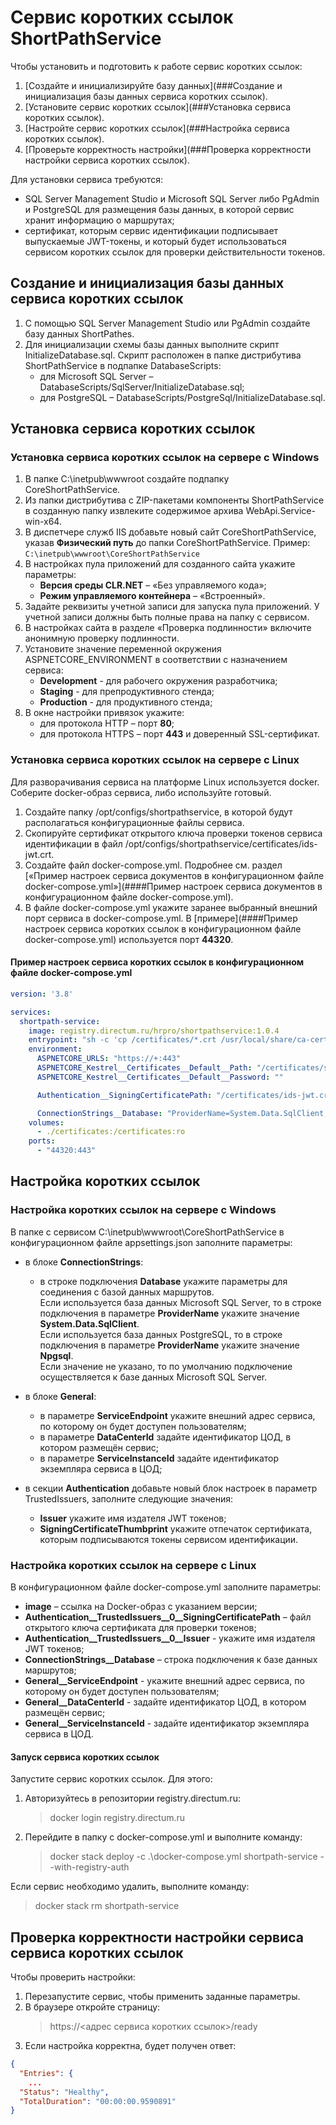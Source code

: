 # Сервис коротких ссылок ShortPathService

Чтобы установить и подготовить к работе сервис коротких ссылок:

1. [Создайте и инициализируйте базу данных](###Создание и инициализация базы данных сервиса коротких ссылок).
1. [Установите сервис коротких ссылок](###Установка сервиса коротких ссылок).
1. [Настройте сервис коротких ссылок](###Настройка сервиса коротких ссылок).
1. [Проверьте корректность настройки](###Проверка корректности настройки сервиса коротких ссылок).

Для установки сервиса требуются:

* SQL Server Management Studio и Microsoft SQL Server либо PgAdmin и PostgreSQL для размещения базы данных, в которой сервис хранит информацию о маршрутах;
* сертификат, которым сервис идентификации подписывает выпускаемые JWT-токены, и который будет использоваться сервисом коротких ссылок для проверки действительности токенов.

## Создание и инициализация базы данных сервиса коротких ссылок

1. С помощью SQL Server Management Studio или PgAdmin создайте базу данных ShortPathes.
1. Для инициализации схемы базы данных выполните скрипт InitializeDatabase.sql. Скрипт расположен в папке дистрибутива ShortPathService в подпапке DatabaseScripts:
   * для Microsoft SQL Server – DatabaseScripts/SqlServer/InitializeDatabase.sql;       
   * для PostgreSQL – DatabaseScripts/PostgreSql/InitializeDatabase.sql.

## Установка сервиса коротких ссылок

### Установка сервиса коротких ссылок на сервере с Windows

1. В папке C:\inetpub\wwwroot создайте подпапку CoreShortPathService.
1. Из папки дистрибутива с ZIP-пакетами компоненты ShortPathService в созданную папку извлеките содержимое архива WebApi.Service-win-x64.   
1. В диспетчере служб IIS добавьте новый сайт CoreShortPathService, указав **Физический путь** до папки CoreShortPathService. Пример:  
   `C:\inetpub\wwwroot\CoreShortPathService`
1. В настройках пула приложений для созданного сайта укажите параметры:
   * **Версия среды CLR.NET** – «Без управляемого кода»;
   * **Режим управляемого контейнера** – «Встроенный».
1. Задайте реквизиты учетной записи для запуска пула приложений. У учетной записи должны быть полные права на папку с сервисом.
1. В настройках сайта в разделе «Проверка подлинности» включите анонимную проверку подлинности.
1. Установите значение переменной окружения ASPNETCORE_ENVIRONMENT в соответствии с назначением сервиса:
   * **Development** - для рабочего окружения разработчика;
   * **Staging** - для препродуктивного стенда;
   * **Production** - для продуктивного стенда;
1. В окне настройки привязок укажите:
   * для протокола HTTP – порт **80**;
   * для протокола HTTPS – порт **443** и доверенный SSL-сертификат.


### Установка сервиса коротких ссылок на сервере с Linux

Для разворачивания сервиса на платформе Linux используется docker. Соберите docker-образ сервиса, либо используйте готовый.

1. Создайте папку /opt/configs/shortpathservice, в которой будут располагаться конфигурационные файлы сервиса.
1. Скопируйте сертификат открытого ключа проверки токенов сервиса идентификации в файл /opt/configs/shortpathservice/certificates/ids-jwt.crt.
1. Создайте файл docker-compose.yml. Подробнее см. раздел [«Пример настроек сервиса документов в конфигурационном файле docker-compose.yml»](####Пример настроек сервиса документов в конфигурационном файле docker-compose.yml).
1. В файле docker-compose.yml укажите заранее выбранный внешний порт сервиса в docker-compose.yml. В [примере](####Пример настроек сервиса коротких ссылок в конфигурационном файле docker-compose.yml) используется порт **44320**.


#### Пример настроек сервиса коротких ссылок в конфигурационном файле docker-compose.yml

```yaml
version: '3.8'

services:
  shortpath-service:
    image: registry.directum.ru/hrpro/shortpathservice:1.0.4
    entrypoint: "sh -c 'cp /certificates/*.crt /usr/local/share/ca-certificates/ && update-ca-certificates && dotnet GlacialBytes.Core.ShortPathService.WebApi.Service.dll'"
    environment:
      ASPNETCORE_URLS: "https://+:443"
      ASPNETCORE_Kestrel__Certificates__Default__Path: "/certificates/shortpath-service-ssl.pfx"
      ASPNETCORE_Kestrel__Certificates__Default__Password: ""

      Authentication__SigningCertificatePath: "/certificates/ids-jwt.crt"

      ConnectionStrings__Database: "ProviderName=System.Data.SqlClient;Data source=;Initial catalog=;User ID=;Password="
    volumes:
      - ./certificates:/certificates:ro
    ports:
      - "44320:443" 
```

## Настройка коротких ссылок

### Настройка коротких ссылок на сервере с Windows

В папке с сервисом C:\inetpub\wwwroot\CoreShortPathService в конфигурационном файле appsettings.json заполните параметры:

* в блоке **ConnectionStrings**:
  * в строке подключения **Database** укажите параметры для соединения с базой данных маршрутов.  
    Если используется база данных Microsoft SQL Server, то в строке подключения в параметре **ProviderName** укажите значение **System.Data.SqlClient**.  
    Если используется база данных PostgreSQL, то в строке подключения в параметре **ProviderName** укажите значение **Npgsql**.  
    Если значение не указано, то по умолчанию подключение осуществляется к базе данных Microsoft SQL Server.

* в блоке **General**:
  * в параметре **ServiceEndpoint** укажите внешний адрес сервиса, по которому он будет доступен пользователям;
  * в параметре **DataCenterId** задайте идентификатор ЦОД, в котором размещён сервис;
  * в параметре **ServiceInstanceId** задайте идентификатор экземпляра сервиса в ЦОД;
* в секции **Authentication** добавьте новый блок настроек в параметр TrustedIssuers, заполните следующие значения:
  * **Issuer** укажите имя издателя JWT токенов;
  * **SigningCertificateThumbprint** укажите отпечаток сертификата, которым подписываются токены сервисом идентификации.
 
### Настройка коротких ссылок на сервере с Linux

В конфигурационном файле docker-compose.yml заполните параметры:

* **image** – ссылка на Docker-образ с указанием версии;
* **Authentication__TrustedIssuers__0__SigningCertificatePath** – файл открытого ключа сертификата для проверки токенов;
* **Authentication__TrustedIssuers__0__Issuer** - укажите имя издателя JWT токенов;
* **ConnectionStrings__Database** – строка подключения к базе данных маршрутов;
* **General__ServiceEndpoint** - укажите внешний адрес сервиса, по которому он будет доступен пользователям;
* **General__DataCenterId** - задайте идентификатор ЦОД, в котором размещён сервис;
* **General__ServiceInstanceId** - задайте идентификатор экземпляра сервиса в ЦОД.

#### Запуск сервиса коротких ссылок

Запустите сервис коротких ссылок. Для этого:
1. Авторизуйтесь в репозитории registry.directum.ru:
   > docker login registry.directum.ru
1. Перейдите в папку с docker-compose.yml и выполните команду:
   > docker stack deploy -c .\docker-compose.yml shortpath-service --with-registry-auth

Если сервис необходимо удалить, выполните команду:
> docker stack rm shortpath-service

## Проверка корректности настройки сервиса сервиса коротких ссылок

Чтобы проверить настройки:

1. Перезапустите сервис, чтобы применить заданные параметры.
1. В браузере откройте страницу:
   > https://<адрес сервиса коротких ссылок>/ready
1. Если настройка корректна, будет получен ответ:

```json
{
  "Entries": {
    ...
  "Status": "Healthy",
  "TotalDuration": "00:00:00.9590891"
}
```

